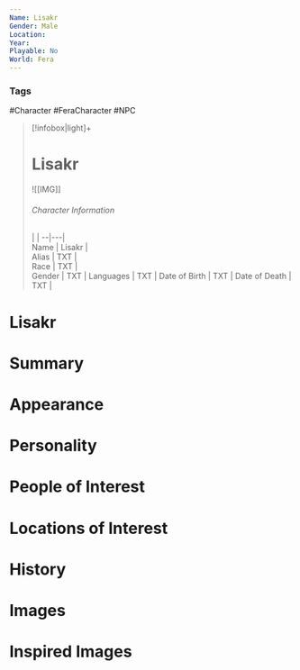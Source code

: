 ```yaml
---
Name: Lisakr
Gender: Male
Location: 
Year: 
Playable: No
World: Fera
---
```


### Tags
#Character #FeraCharacter #NPC

> [!infobox|light]+  
> # Lisakr  
> ![[IMG]]  
> ###### Character Information
>  |   |
> --|---|  
> Name | Lisakr |  
> Alias | TXT |  
> Race | TXT |  
> Gender | TXT |
> Languages | TXT |
> Date of Birth | TXT |
> Date of Death | TXT |

# Lisakr

# Summary

# Appearance

# Personality

# People of Interest

# Locations of Interest

# History

# Images

# Inspired Images

